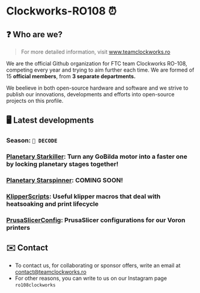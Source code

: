 # Clockworks-RO108 :alarm_clock:
## :question: Who are we?
> For more detailed information, visit www.teamclockworks.ro

We are the official Github organization for FTC team Clockworks RO-108, competing every year and trying to aim further each time. We are formed of 15 **official members**, from __3 separate departments.__

We beelieve in both open-source hardware and software and we strive to publish our innovations, developments and efforts into open-source projects on this profile. 


## 🖥️ Latest developments
### Season: ``🐬 DECODE``

### [Planetary Starkiller](https://wiki.teamclockworks.ro/en/Projects/Starkiller): Turn any GoBilda motor into a faster one by locking planetary stages together!
### [Planetary Starspinner](https://wiki.teamclockworks.ro/en/Projects/Starspinner): COMING SOON!
### [KlipperScripts](https://github.com/TeamClockworks-RO108/KlipperScripts): Useful klipper macros that deal with heatsoaking and print lifecycle
### [PrusaSlicerConfig](https://github.com/TeamClockworks-RO108/PrusaSlicerConfig): PrusaSlicer configurations for our Voron printers 



## ✉️ Contact
* To contact us, for collaborating or sponsor offers, write an email at contact@teamclockworks.ro <br>
* For other reasons, you can write to us on our Instagram page ``ro108clockworks``
